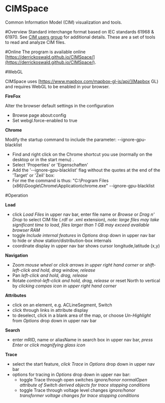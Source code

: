 CIMSpace
======

Common Information Model (CIM) visualization and tools.

#Overview
Standard interchange format based on IEC standards 61968 & 61970.
See [CIM users group](http://cimug.ucaiug.org/default.aspx) for additional details.
These are a set of tools to read and analyze CIM files.

#Online
The program is available online [https://derrickoswald.github.io/CIMSpace/](https://derrickoswald.github.io/CIMSpace/).

#WebGL

CIMSpace uses [https://www.mapbox.com/mapbox-gl-js/api/](Mapbox GL) and requires WebGL to be enabled in your browser.

**FireFox**

Alter the browser default settings in the configuration

- Browse page about:config
- Set webgl.force-enabled to true

**Chrome**

Modify the startup command to include the parameter: --ignore-gpu-blacklist

- Find and right click on the Chrome shortcut you use (normally on the desktop or in the start menu) .
- Select 'Properties' or 'Eigenschaften'
- Add the '--ignore-gpu-blacklist' flag without the quotes at the end of the 'Target' or 'Zeil' box:
- For me the command is thus: "C:\Program Files (x86)\Google\Chrome\Application\chrome.exe" --ignore-gpu-blacklist 

#Operation

**Load**

- click *Load Files* in upper nav bar, enter file name or *Browse* or *Drag n' Drop* to select CIM file (.rdf or .xml extension),
*note: large files may take significant time to load, files larger than 1 GB may exceed available browser RAM*
- toggle *Include internal features* in *Options* drop down in upper nav bar to hide or show station/distribution-box internals
- coordinate display in upper nav bar shows cursor longitude,latitude (x,y)

**Navigation**

- Zoom *mouse wheel* or *click arrows in upper right hand corner* or *shift-left-click and hold, drag window, release*
- Pan *left-click and hold, drag, release*
- Rotate *control-left-click and hold, drag, release* or reset North to vertical by *clicking compas icon in upper right hand corner*

**Attributes**

- click on an element, e.g. ACLineSegment, Switch
- click through links in attribute display
- to deselect, click in a blank area of the map, or choose *Un-Highlight* from *Options* drop down in upper nav bar

**Search**

- enter mRID, name or aliasName in search box in upper nav bar, *press Enter* or *click magnifying glass icon*

**Trace**

- select the start feature, *click Trace* in *Options* drop down in upper nav bar
- options for tracing in *Options* drop down in upper nav bar:
    * toggle Trace through open switches *ignore/honor normalOpen attribute of Switch derived objects for trace stopping conditions*
    * toggle Trace through voltage level changes *ignore/honor transformer voltage changes for trace stopping conditions*




